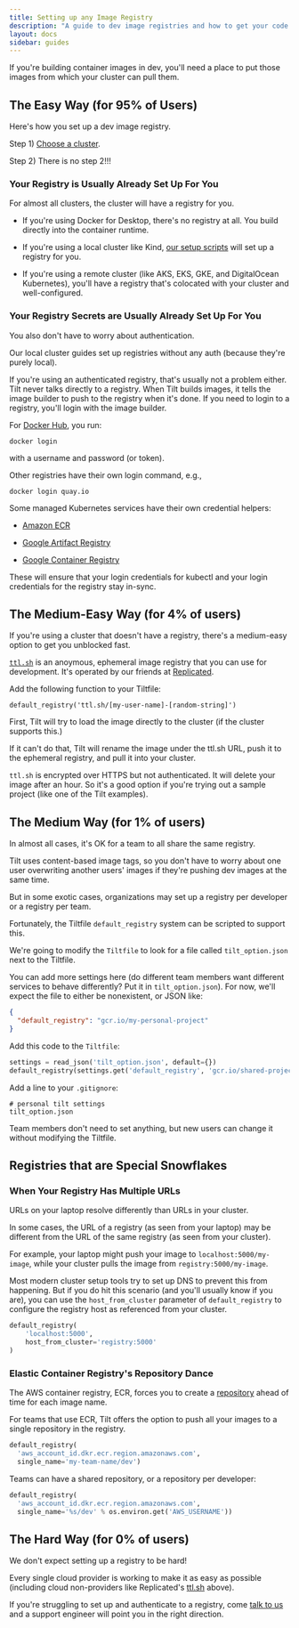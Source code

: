 ```yaml
---
title: Setting up any Image Registry
description: "A guide to dev image registries and how to get your code into a cluster."
layout: docs
sidebar: guides
---
```


If you're building container images in dev, you'll need a place to put those
images from which your cluster can pull them.

## The Easy Way (for 95% of Users)

Here's how you set up a dev image registry.

Step 1) [Choose a cluster](choosing_clusters.html).

Step 2) There is no step 2!!!

### Your Registry is Usually Already Set Up For You

For almost all clusters, the cluster will have a registry for you.

- If you're using Docker for Desktop, there's no registry at all. You build
  directly into the container runtime.

- If you're using a local cluster like Kind, [our setup
  scripts](choosing_clusters.html) will set up a registry for you.

- If you're using a remote cluster (like AKS, EKS, GKE, and DigitalOcean
  Kubernetes), you'll have a registry that's colocated with your cluster
  and well-configured.

### Your Registry Secrets are Usually Already Set Up For You

You also don't have to worry about authentication.

Our local cluster guides set up registries without any auth (because they're purely local).

If you're using an authenticated registry, that's usually not a problem either.
Tilt never talks directly to a registry. When Tilt builds images, it tells the
image builder to push to the registry when it's done. If you need to login to a
registry, you'll login with the image builder.

For [Docker Hub](https://docs.docker.com/engine/reference/commandline/login/), you run:

```
docker login
```

with a username and password (or token).

Other registries have their own login command, e.g.,

```
docker login quay.io
```

Some managed Kubernetes services have their own credential helpers:

- [Amazon ECR](https://github.com/awslabs/amazon-ecr-credential-helper)

- [Google Artifact Registry](https://cloud.google.com/artifact-registry/docs/docker/quickstart)

- [Google Container Registry](https://cloud.google.com/container-registry/docs/advanced-authentication)

These will ensure that your login credentials for kubectl and your login
credentials for the registry stay in-sync.

## The Medium-Easy Way (for 4% of users)

If you're using a cluster that doesn't have a registry,
there's a medium-easy option to get you unblocked fast.

[`ttl.sh`](https://ttl.sh/) is an anoymous, ephemeral image registry that you can use for development.
It's operated by our friends at [Replicated](https://www.replicated.com/).

Add the following function to your Tiltfile:

```
default_registry('ttl.sh/[my-user-name]-[random-string]')
```

First, Tilt will try to load the image directly to the cluster (if the cluster supports this.)

If it can't do that, Tilt will rename the image under the ttl.sh URL, push it to
the ephemeral registry, and pull it into your cluster.

`ttl.sh` is encrypted over HTTPS but not authenticated. It will delete your
image after an hour. So it's a good option if you're trying out a sample
project (like one of the Tilt examples).

## The Medium Way (for 1% of users)

In almost all cases, it's OK for a team to all share the same registry. 

Tilt uses content-based image tags, so you don't have to worry about one user
overwriting another users' images if they're pushing dev images at the same
time.

But in some exotic cases, organizations may set up a registry per developer or a
registry per team.

Fortunately, the Tiltfile `default_registry` system can be scripted to support this.

We're going to modify the `Tiltfile` to look for a file called `tilt_option.json` next to the Tiltfile. 

You can add more settings here (do different team members want different
services to behave differently? Put it in `tilt_option.json`). For now, we'll
expect the file to either be nonexistent, or JSON like:

```json
{
  "default_registry": "gcr.io/my-personal-project"
}
```

Add this code to the `Tiltfile`:

```python
settings = read_json('tilt_option.json', default={})
default_registry(settings.get('default_registry', 'gcr.io/shared-project-registry'))
```

Add a line to your `.gitignore`:
```
# personal tilt settings
tilt_option.json
```

Team members don't need to set anything, but new users can change it without
modifying the Tiltfile.

## Registries that are Special Snowflakes

### When Your Registry Has Multiple URLs

URLs on your laptop resolve differently than URLs in your cluster.

In some cases, the URL of a registry (as seen from your laptop) may be different
from the URL of the same registry (as seen from your cluster).

For example, your laptop might push your image to `localhost:5000/my-image`,
while your cluster pulls the image from `registry:5000/my-image`.

Most modern cluster setup tools try to set up DNS to prevent this from
happening. But if you do hit this scenario (and you'll usually know if you are),
you can use the `host_from_cluster` parameter of `default_registry` to configure
the registry host as referenced from your cluster.

```python
default_registry(
    'localhost:5000',
    host_from_cluster='registry:5000'
)
```

### Elastic Container Registry's Repository Dance

The AWS container registry, ECR, forces you to create a
[repository](https://docs.aws.amazon.com/AmazonECR/latest/userguide/Repositories.html)
ahead of time for each image name.

For teams that use ECR, Tilt offers the option to push all your images to a
single repository in the registry.

```python
default_registry(
  'aws_account_id.dkr.ecr.region.amazonaws.com',
  single_name='my-team-name/dev')
```

Teams can have a shared repository, or a repository per developer:

```python
default_registry(
  'aws_account_id.dkr.ecr.region.amazonaws.com',
  single_name='%s/dev' % os.environ.get('AWS_USERNAME'))
```

## The Hard Way (for 0% of users)

We don't expect setting up a registry to be hard!

Every single cloud provider is working to make it as easy as possible (including
cloud non-providers like Replicated's [ttl.sh](https://ttl.sh) above).

If you're struggling to set up and authenticate to a registry, come [talk to
us](index.html#community) and a support engineer will point you in the right
direction.
